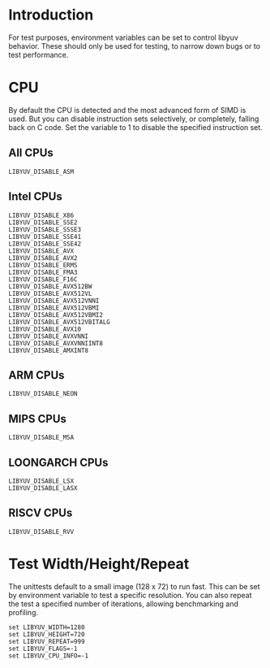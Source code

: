 # Introduction

For test purposes, environment variables can be set to control libyuv behavior.  These should only be used for testing, to narrow down bugs or to test performance.

# CPU

By default the CPU is detected and the most advanced form of SIMD is used.  But you can disable instruction sets selectively, or completely, falling back on C code.  Set the variable to 1 to disable the specified instruction set.

## All CPUs
    LIBYUV_DISABLE_ASM

## Intel CPUs
    LIBYUV_DISABLE_X86
    LIBYUV_DISABLE_SSE2
    LIBYUV_DISABLE_SSSE3
    LIBYUV_DISABLE_SSE41
    LIBYUV_DISABLE_SSE42
    LIBYUV_DISABLE_AVX
    LIBYUV_DISABLE_AVX2
    LIBYUV_DISABLE_ERMS
    LIBYUV_DISABLE_FMA3
    LIBYUV_DISABLE_F16C
    LIBYUV_DISABLE_AVX512BW
    LIBYUV_DISABLE_AVX512VL
    LIBYUV_DISABLE_AVX512VNNI
    LIBYUV_DISABLE_AVX512VBMI
    LIBYUV_DISABLE_AVX512VBMI2
    LIBYUV_DISABLE_AVX512VBITALG
    LIBYUV_DISABLE_AVX10
    LIBYUV_DISABLE_AVXVNNI
    LIBYUV_DISABLE_AVXVNNIINT8
    LIBYUV_DISABLE_AMXINT8

## ARM CPUs

    LIBYUV_DISABLE_NEON

## MIPS CPUs
    LIBYUV_DISABLE_MSA

## LOONGARCH CPUs
    LIBYUV_DISABLE_LSX
    LIBYUV_DISABLE_LASX

## RISCV CPUs
    LIBYUV_DISABLE_RVV

# Test Width/Height/Repeat

The unittests default to a small image (128 x 72) to run fast.  This can be set by environment variable to test a specific resolution.
You can also repeat the test a specified number of iterations, allowing benchmarking and profiling.

    set LIBYUV_WIDTH=1280
    set LIBYUV_HEIGHT=720
    set LIBYUV_REPEAT=999
    set LIBYUV_FLAGS=-1
    set LIBYUV_CPU_INFO=-1
